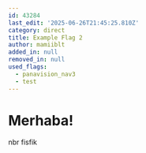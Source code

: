 ```yaml
---
id: 43284
last_edit: '2025-06-26T21:45:25.810Z'
category: direct
title: Example Flag 2
author: mamiiblt
added_in: null
removed_in: null
used_flags:
  - panavision_nav3
  - test
---
```


# Merhaba!

nbr fisfik
